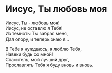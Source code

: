 # Иисус, Ты любовь моя
Иисус, Ты - любовь моя!  
Иисус, не оставлю я Тебя!  
Из темноты Ты забрал меня,  
Дал опору, и теперь знаю я...  
  
В Тебе я нуждаюсь, я люблю Тебя,  
Навеки будь со мной!  
Спаситель, мой лучший друг,  
Прославлять Тебя я буду вновь и вновь.  
